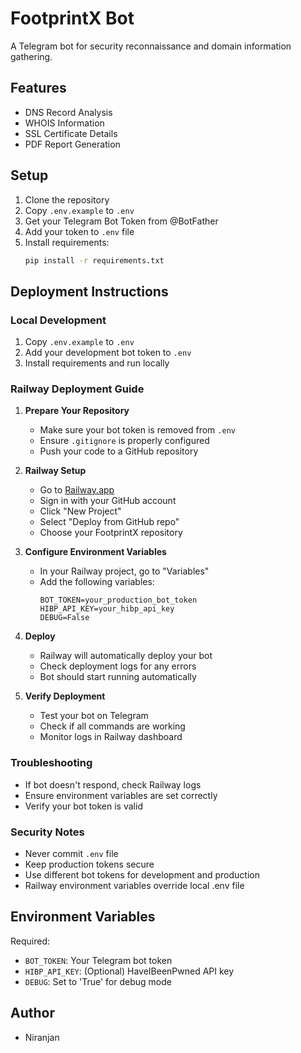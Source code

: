 # FootprintX Bot

A Telegram bot for security reconnaissance and domain information gathering.

## Features
- DNS Record Analysis
- WHOIS Information
- SSL Certificate Details
- PDF Report Generation

## Setup
1. Clone the repository
2. Copy `.env.example` to `.env`
3. Get your Telegram Bot Token from @BotFather
4. Add your token to `.env` file
5. Install requirements:
   ```bash
   pip install -r requirements.txt
   ```

## Deployment Instructions

### Local Development
1. Copy `.env.example` to `.env`
2. Add your development bot token to `.env`
3. Install requirements and run locally

### Railway Deployment Guide

1. **Prepare Your Repository**
   - Make sure your bot token is removed from `.env`
   - Ensure `.gitignore` is properly configured
   - Push your code to a GitHub repository

2. **Railway Setup**
   - Go to [Railway.app](https://railway.app/)
   - Sign in with your GitHub account
   - Click "New Project"
   - Select "Deploy from GitHub repo"
   - Choose your FootprintX repository

3. **Configure Environment Variables**
   - In your Railway project, go to "Variables"
   - Add the following variables:
     ```
     BOT_TOKEN=your_production_bot_token
     HIBP_API_KEY=your_hibp_api_key
     DEBUG=False
     ```

4. **Deploy**
   - Railway will automatically deploy your bot
   - Check deployment logs for any errors
   - Bot should start running automatically

5. **Verify Deployment**
   - Test your bot on Telegram
   - Check if all commands are working
   - Monitor logs in Railway dashboard

### Troubleshooting
- If bot doesn't respond, check Railway logs
- Ensure environment variables are set correctly
- Verify your bot token is valid

### Security Notes
- Never commit `.env` file
- Keep production tokens secure
- Use different bot tokens for development and production
- Railway environment variables override local .env file

## Environment Variables
Required:
- `BOT_TOKEN`: Your Telegram bot token
- `HIBP_API_KEY`: (Optional) HaveIBeenPwned API key
- `DEBUG`: Set to 'True' for debug mode

## Author
- Niranjan

